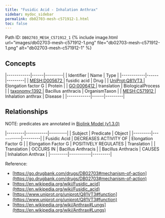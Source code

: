 ```yaml
---
title: "Fusidic Acid - Inhalation Anthrax"
sidebar: mydoc_sidebar
permalink: db02703-mesh-c571912-1.html
toc: false 
---
```



Path ID: `DB02703_MESH_C571912_1`
{% include image.html url="images/db02703-mesh-c571912-1.png" file="db02703-mesh-c571912-1.png" alt="db02703-mesh-c571912-1" %}

## Concepts

|------------|------|---------|
| Identifier | Name | Type    |
|------------|------|---------|
| <a href="https://identifiers.org/MESH:D005672">MESH:D005672 </a> | fusidic acid | Drug |
| <a href="https://identifiers.org/UniProt:Q81VT3">UniProt:Q81VT3 </a> | Elongation factor G | Protein |
| <a href="https://identifiers.org/GO:0006412">GO:0006412 </a> | translation | BiologicalProcess |
| <a href="https://identifiers.org/taxonomy:1392">taxonomy:1392 </a> | Bacillus anthracis | OrganismTaxon |
| <a href="https://identifiers.org/MESH:C571912">MESH:C571912 </a> | Inhalation anthrax | Disease |
|------------|------|---------|

## Relationships


NOTE: predicates are annotated in <a href="https://github.com/biolink/biolink-model/releases/tag/v1.3.0">Biolink Model (v1.3.0)</a>

|---------|-----------|---------|
| Subject | Predicate | Object  |
|---------|-----------|---------|
| Fusidic Acid | DECREASES ACTIVITY OF | Elongation Factor G |
| Elongation Factor G | POSITIVELY REGULATES | Translation |
| Translation | OCCURS IN | Bacillus Anthracis |
| Bacillus Anthracis | CAUSES | Inhalation Anthrax |
|---------|-----------|---------|

Reference: 
  - [https://go.drugbank.com/drugs/DB02703#mechanism-of-action](https://go.drugbank.com/drugs/DB02703#mechanism-of-action)
  - [https://en.wikipedia.org/wiki/Fusidic_acid](https://en.wikipedia.org/wiki/Fusidic_acid)
  - [https://www.uniprot.org/uniprot/Q81VT3#function](https://www.uniprot.org/uniprot/Q81VT3#function)
  - [https://en.wikipedia.org/wiki/Anthrax#Lungs](https://en.wikipedia.org/wiki/Anthrax#Lungs)
